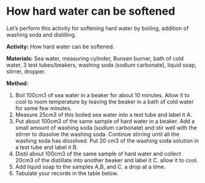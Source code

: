 # How hard water can be softened

Let’s perform this activity for softening hard water by boiling, addition of washing soda and distilling.

**Activity:**		How hard water can be softened.

**Materials:**	Sea water, measuring cylinder, Bunsen burner, bath of cold water, 3 test tubes/beakers, washing soda (sodium carbonate), liquid soap, stirrer, dropper.

**Method:**

1. Boil 100cm3 of sea water in a beaker for about 10 minutes.  Allow it to cool to room temperature by leaving the beaker in a bath of cold water for some few minutes.
2. Measure 25cm3 of this boiled sea water into a test tube and label it A.
3. Put about 100cm3 of the same sample of hard water in a beaker. Add a small amount of washing soda (sodium carbonate) and stir well with the stirrer to dissolve the washing soda. Continue stirring until all the washing soda has dissolved. Put 20 cm3 of the washing soda solution in a test tube and label it B.
4. Distil about 100cm3 of the same sample of hard water and collect 20cm3 of the distillate into another beaker and label it C. allow it to cool.
5. Add liquid soap to the samples A,B, and C. a drop at a time.
6. Tabulate your records in the table below.
